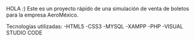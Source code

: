 HOLA :)
Este es un proyecto rápido de una simulación de venta de boletos para la empresa AeroMéxico.

Tecnologías utilizadas:
-HTML5
-CSS3
-MYSQL
-XAMPP
-PHP
-VISUAL STUDIO CODE
